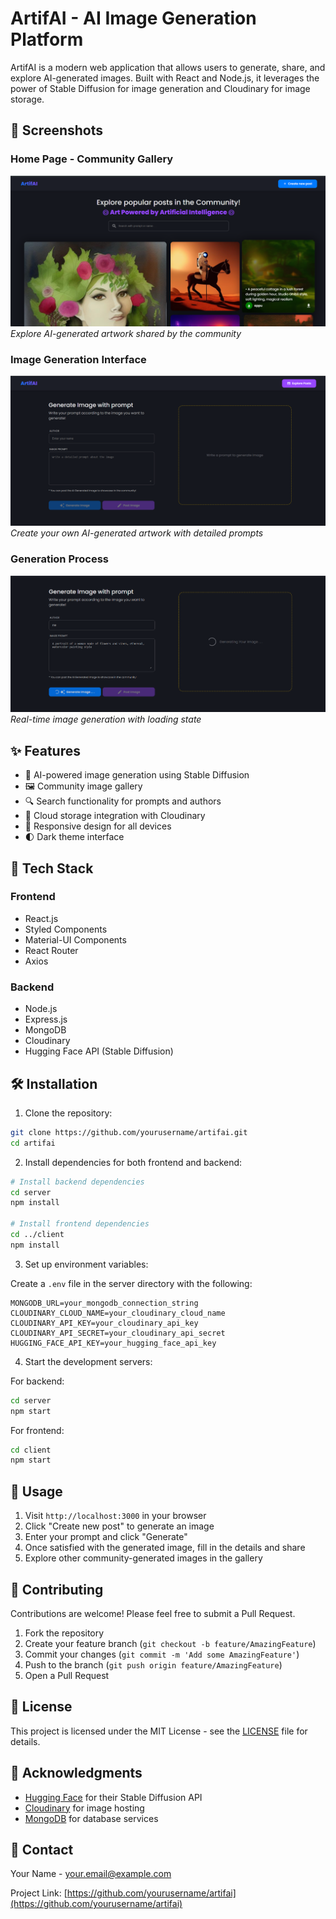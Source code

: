 # ArtifAI - AI Image Generation Platform

ArtifAI is a modern web application that allows users to generate, share, and explore AI-generated images. Built with React and Node.js, it leverages the power of Stable Diffusion for image generation and Cloudinary for image storage.

## 📸 Screenshots

### Home Page - Community Gallery
![Community Gallery](screenshots/home.png)
*Explore AI-generated artwork shared by the community*

### Image Generation Interface
![Image Generation](screenshots/create.png)
*Create your own AI-generated artwork with detailed prompts*

### Generation Process
![Generation Process](screenshots/generating.png)
*Real-time image generation with loading state*

## ✨ Features

- 🎨 AI-powered image generation using Stable Diffusion
- 🖼️ Community image gallery
- 🔍 Search functionality for prompts and authors
- 💾 Cloud storage integration with Cloudinary
- 📱 Responsive design for all devices
- 🌓 Dark theme interface

## 🚀 Tech Stack

### Frontend
- React.js
- Styled Components
- Material-UI Components
- React Router
- Axios

### Backend
- Node.js
- Express.js
- MongoDB
- Cloudinary
- Hugging Face API (Stable Diffusion)

## 🛠️ Installation

1. Clone the repository:
```bash
git clone https://github.com/yourusername/artifai.git
cd artifai
```

2. Install dependencies for both frontend and backend:
```bash
# Install backend dependencies
cd server
npm install

# Install frontend dependencies
cd ../client
npm install
```

3. Set up environment variables:

Create a `.env` file in the server directory with the following:
```env
MONGODB_URL=your_mongodb_connection_string
CLOUDINARY_CLOUD_NAME=your_cloudinary_cloud_name
CLOUDINARY_API_KEY=your_cloudinary_api_key
CLOUDINARY_API_SECRET=your_cloudinary_api_secret
HUGGING_FACE_API_KEY=your_hugging_face_api_key
```

4. Start the development servers:

For backend:
```bash
cd server
npm start
```

For frontend:
```bash
cd client
npm start
```

## 📝 Usage

1. Visit `http://localhost:3000` in your browser
2. Click "Create new post" to generate an image
3. Enter your prompt and click "Generate"
4. Once satisfied with the generated image, fill in the details and share
5. Explore other community-generated images in the gallery

## 🤝 Contributing

Contributions are welcome! Please feel free to submit a Pull Request.

1. Fork the repository
2. Create your feature branch (`git checkout -b feature/AmazingFeature`)
3. Commit your changes (`git commit -m 'Add some AmazingFeature'`)
4. Push to the branch (`git push origin feature/AmazingFeature`)
5. Open a Pull Request

## 📄 License

This project is licensed under the MIT License - see the [LICENSE](LICENSE) file for details.

## 🙏 Acknowledgments

- [Hugging Face](https://huggingface.co/) for their Stable Diffusion API
- [Cloudinary](https://cloudinary.com/) for image hosting
- [MongoDB](https://www.mongodb.com/) for database services

## 📧 Contact

Your Name - [your.email@example.com](mailto:your.email@example.com)

Project Link: [https://github.com/yourusername/artifai](https://github.com/yourusername/artifai) 